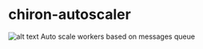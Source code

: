 # chiron-autoscaler
![alt text](https://www.google.com/url?sa=i&url=https%3A%2F%2Fwww.worldhistoryedu.com%2Fchiron-in-greek-mythology-myth-abilities-depictions-and-symbols%2F&psig=AOvVaw1ayzlvQ1fccyIFaNk5d7qT&ust=1609918112662000&source=images&cd=vfe&ved=0CAIQjRxqFwoTCMjgx8SihO4CFQAAAAAdAAAAABAL)
Auto scale workers based on messages queue
